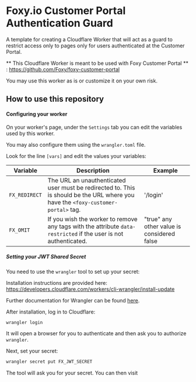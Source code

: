 # Foxy.io Customer Portal Authentication Guard

A template for creating a Cloudflare Worker that will act as a guard to restrict access only to pages only for users authenticated at the Customer Portal.

** This Cloudflare Worker is meant to be used with Foxy Customer Portal ** : https://github.com/Foxy/foxy-customer-portal

You may use this worker as is or customize it on your own risk.

## How to use this repository


#### Configuring your worker

On your worker's page, under the `Settings` tab you can edit the variables used by this worker.

You may also configure them using the `wrangler.toml` file.

Look for the line `[vars]` and edit the values your variables:

| Variable | Description | Example |
| -------- | ----------- | ------- |
| `FX_REDIRECT` | The URL an unauthenticated user must be redirected to. This is should be the URL where you have the `<foxy-customer-portal>` tag. | '/login' |
| `FX_OMIT` | If you wish the worker to remove any tags with the attribute `data-restricted` if the user is not authenticated.| "true" any other value is considered false |


##### Setting your JWT Shared Secret

You need to use the `wrangler` tool to set up your secret:

Installation instructions are provided here: https://developers.cloudflare.com/workers/cli-wrangler/install-update

Further documentation for Wrangler can be found [here](https://developers.cloudflare.com/workers/tooling/wrangler).

After installation, log in to Cloudflare:

```bash
wrangler login
```

It will open a browser for you to authenticate and then ask you to authorize `wrangler`.

Next, set your secret:

```bash
wrangler secret put FX_JWT_SECRET
```

The tool will ask you for your secret. You can then visit 
